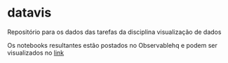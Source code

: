 # datavis
Repositório para os dados das tarefas da disciplina visualização de dados

Os notebooks resultantes estão postados no Observablehq e podem ser visualizados no [link](https://observablehq.com/@francinaldocn)


